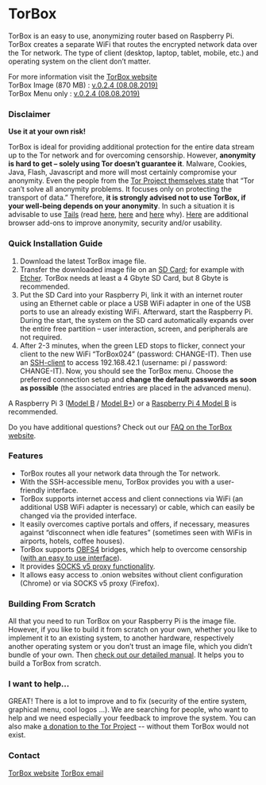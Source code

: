 # TorBox
TorBox is an easy to use, anonymizing router based on Raspberry Pi. TorBox creates a separate WiFi that routes the encrypted network data over the Tor network. The type of client (desktop, laptop, tablet, mobile, etc.) and operating system on the client don’t matter.

For more information visit the [TorBox website](https://www.torbox.ch)<br />
TorBox Image (870 MB) : [v.0.2.4 (08.08.2019)](https://www.torbox.ch/data/torbox-20190808-v024-rpi4.gz)<br />
TorBox Menu only : [v.0.2.4 (08.08.2019)](https://www.torbox.ch/data/torbox024-rpi4-20190808.zip)<br />

### Disclaimer
**Use it at your own risk!**

TorBox is ideal for providing additional protection for the entire data stream up to the Tor network and for overcoming censorship. However, **anonymity is hard to get – solely using Tor doesn’t guarantee it**. Malware, Cookies, Java, Flash, Javascript and more will most certainly compromise your anonymity. Even the people from the [Tor Project themselves state](https://2019.www.torproject.org/about/overview.html.en#stayinganonymous) that “Tor can’t solve all anonymity problems. It focuses only on protecting the transport of data.” Therefore, **it is strongly advised not to use TorBox, if your well-being depends on your anonymity**. In such a situation it is advisable to use [Tails](https://tails.boum.org/) (read [here](https://browserleaks.com/), [here](https://en.wikipedia.org/wiki/Device_fingerprint) and [here](https://panopticlick.eff.org/about#defend-against) why). [Here](https://www.torbox.ch/?page_id=112#05) are additional browser add-ons to improve anonymity, security and/or usability.

### Quick Installation Guide
1. Download the latest TorBox image file.
2. Transfer the downloaded image file on an [SD Card](https://en.wikipedia.org/wiki/Secure_Digital); for example with [Etcher](https://www.balena.io/etcher/). TorBox needs at least a 4 Gbyte SD Card, but 8 Gbyte is recommended.
3. Put the SD Card into your Raspberry Pi, link it with an internet router using an Ethernet cable or place a USB WiFi adapter in one of the USB ports to use an already existing WiFi. Afterward, start the Raspberry Pi. During the start, the system on the SD card automatically expands over the entire free partition – user interaction, screen, and peripherals are not required.
4. After 2-3 minutes, when the green LED stops to flicker, connect your client to the new WiFi “TorBox024” (password: CHANGE-IT). Then use an [SSH-client](https://en.wikipedia.org/wiki/Comparison_of_SSH_clients) to access 192.168.42.1 (username: pi / password: CHANGE-IT). Now, you should see the TorBox menu. Choose the preferred connection setup and **change the default passwords as soon as possible** (the associated entries are placed in the advanced menu).

A Raspberry Pi 3 ([Model B](https://www.raspberrypi.org/products/raspberry-pi-3-model-b/) / [Model B+](https://www.raspberrypi.org/products/raspberry-pi-3-model-b-plus/)) or a [Raspberry Pi 4 Model B](https://www.raspberrypi.org/products/raspberry-pi-4-model-b/) is recommended.

Do you have additional questions? Check out our [FAQ on the TorBox website](https://www.torbox.ch/?page_id=112).

### Features
* TorBox routes all your network data through the Tor network.
* With the SSH-accessible menu, TorBox provides you with a user-friendly interface.
* TorBox supports internet access and client connections via WiFi (an additional USB WiFi adapter is necessary) or cable, which can easily be changed via the provided interface.
* It easily overcomes captive portals and offers, if necessary, measures against “disconnect when idle features” (sometimes seen with WiFis in airports, hotels, coffee houses).
* TorBox supports [OBFS4](https://2019.www.torproject.org/docs/pluggable-transports.html) bridges, which help to overcome censorship ([with an easy to use interface](https://www.torbox.ch/?page_id=112#censorship)).
* It provides [SOCKS v5 proxy functionality](https://en.wikipedia.org/wiki/SOCKS).
* It allows easy access to .onion websites without client configuration (Chrome) or via SOCKS v5 proxy (Firefox).

### Building From Scratch
All that you need to run TorBox on your Raspberry Pi is the image file. However, if you like to build it from scratch on your own, whether you like to implement it to an existing system, to another hardware, respectively another operating system or you don’t trust an image file, which you didn’t bundle of your own. Then [check out our detailed manual](https://www.torbox.ch/?page_id=205). It helps you to build a TorBox from scratch.

### I want to help...
GREAT! There is a  lot to improve and to fix (security of the entire system, graphical menu, cool logos ...). We are searching for people, who want to help and we need especially your feedback to improve the system. 
You can also make [a donation to the Tor Project](https://donate.torproject.org) -- without them TorBox would not exist.

### Contact
[TorBox website](https://www.torbox.ch)
[TorBox email](mailto:anonym@torbox.ch)
